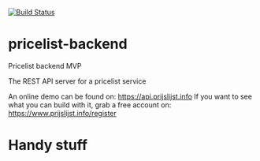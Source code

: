 [![Build Status](https://travis-ci.com/acidjunk/pricelist-backend.svg?branch=master)](https://travis-ci.com/acidjunk/pricelist-backend)

# pricelist-backend

Pricelist backend MVP

The REST API server for a pricelist service

An online demo can be found on: https://api.prijslijst.info
If you want to see what you can build with it, grab a free account on: https://www.prijslijst.info/register

# Handy stuff

```PYTHONPATH=. PASSWORD=yourpass EMAIL=admin@example.com python client_examples/login.py
